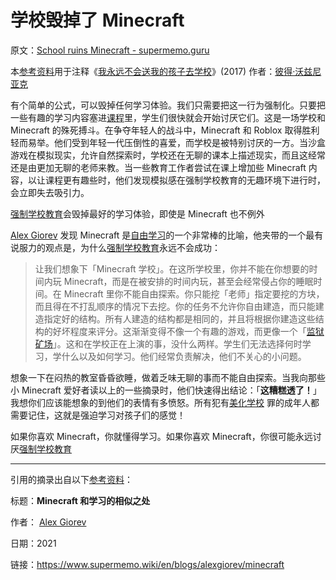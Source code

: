 # 学校毁掉了 Minecraft

原文：[School ruins Minecraft - supermemo.guru](https://supermemo.guru/wiki/School_ruins_Minecraft)

本[参考资料](https://supermemo.guru/wiki/References)用于注释《[我永远不会送我的孩子去学校](https://supermemo.guru/wiki/Problem_of_Schooling)》(2017) 作者：[彼得·沃兹尼亚克](https://supermemo.guru/wiki/Piotr_Wozniak)

有个简单的公式，可以毁掉任何学习体验。我们只需要把这一行为强制化。只要把一些有趣的学习内容塞进[课程](https://supermemo.guru/wiki/Curriculum)里，学生们很快就会开始讨厌它们。这是一场学校和 Minecraft 的殊死搏斗。在争夺年轻人的战斗中，Minecraft 和 Roblox 取得胜利轻而易举。他们受到年轻一代压倒性的喜爱，而学校是被特别讨厌的一方。当沙盒游戏在模拟现实，允许自然探索时，学校还在无聊的课本上描述现实，而且这经常还是由更加无聊的老师来教。当一些教育工作者尝试在课上增加些 Minecraft 内容，以让课程更有趣些时，他们发现模拟感在强制学校教育的无趣环境下进行时，会立即失去吸引力。

[强制学校教育](https://supermemo.guru/wiki/Compulsory_schooling)会毁掉最好的学习体验，即使是 Minecraft 也不例外

[Alex Giorev](https://supermemo.guru/wiki/Alex_Giorev) 发现 Minecraft 是[自由学习](https://supermemo.guru/wiki/Free_learning)的一个非常棒的比喻，他夹带的一个最有说服力的观点是，为什么[强制学校教育](https://supermemo.guru/wiki/Compulsory_schooling)永远不会成功：

> 让我们想象下「Minecraft 学校」。在这所学校里，你并不能在你想要的时间内玩 Minecraft，而是在被安排的时间内玩，甚至会经常侵占你的睡眠时间。在 Minecraft 里你不能自由探索。你只能挖「老师」指定要挖的方块，而且得在不打乱顺序的情况下去挖。你的任务不允许你自由建造，而只能建造指定好的结构。所有人建造的结构都是相同的，并且将根据你建造这些结构的好坏程度来评分。这渐渐变得不像一个有趣的游戏，而更像一个「[监狱矿场](https://en.wikipedia.org/wiki/Prison_farm)」。这和在学校正在上演的事，没什么两样。学生们无法选择何时学习，学什么以及如何学习。他们经常负责解决，他们不关心的小问题。

想象一下在闷热的教室昏昏欲睡，做着乏味无聊的事而不能自由探索。当我向那些小 Minecraft 爱好者读以上的一些摘录时，他们快速得出结论：「**这糟糕透了！**」我想你们应该能想象的到他们的表情有多愤怒。所有犯有[美化学校](https://supermemo.guru/wiki/Glorification_of_schooling) 罪的成年人都需要记住，这就是强迫学习对孩子们的感觉！

如果你喜欢 Minecraft，你就懂得学习。如果你喜欢 Minecraft，你很可能永远讨厌[强制学校教育](https://supermemo.guru/wiki/Compulsory_schooling)

------

引用的摘录出自以下[参考资料](https://supermemo.guru/wiki/References)：

标题：**Minecraft 和学习的相似之处**

作者： [Alex Giorev](https://supermemo.guru/wiki/Alex_Giorev)

日期：2021

链接：https://www.supermemo.wiki/en/blogs/alexgiorev/minecraft
